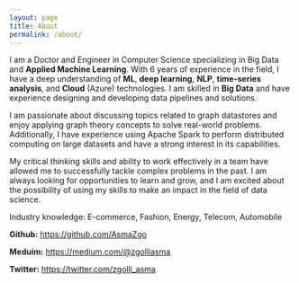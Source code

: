 ```yaml
---
layout: page
title: About
permalink: /about/
---
```


I am a Doctor and Engineer in Computer Science specializing in Big Data and **Applied Machine Learning**. With 6 years of experience in the field, I have a deep understanding of **ML**, **deep learning**, **NLP**, **time-series analysis**, and **Cloud** (Azure) technologies. I am skilled in **Big Data** and have experience designing and developing data pipelines and solutions.

I am passionate about discussing topics related to graph datastores and enjoy applying graph theory concepts to solve real-world problems. Additionally, I have experience using Apache Spark to perform distributed computing on large datasets and have a strong interest in its capabilities.

My critical thinking skills and ability to work effectively in a team have allowed me to successfully tackle complex problems in the past. I am always looking for opportunities to learn and grow, and I am excited about the possibility of using my skills to make an impact in the field of data science.

Industry knowledge: E-commerce, Fashion, Energy, Telecom, Automobile

**Github:** <a href="https://github.com/AsmaZgo">https://github.com/AsmaZgo</a>

**Meduim:** <a href="https://medium.com/@zgolliasma">https://medium.com/@zgolliasma</a>

**Twitter:** <a href="https://twitter.com/zgolli_asma">https://twitter.com/zgolli_asma</a>
